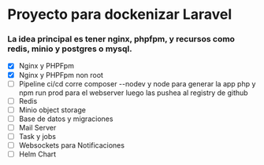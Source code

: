 # Proyecto para dockenizar Laravel
### La idea principal es tener nginx, phpfpm, y recursos como redis, minio y postgres o mysql.


- [x] Nginx y PHPFpm
- [x] Nginx y PHPFpm non root
- [ ] Pipeline ci/cd corre composer --nodev y node para generar la app php y npm run prod para el webserver luego las pushea al registry de github
- [ ] Redis
- [ ] Minio object storage
- [ ] Base de datos y migraciones
- [ ] Mail Server
- [ ] Task y jobs
- [ ] Websockets para Notificaciones
- [ ] Helm Chart
